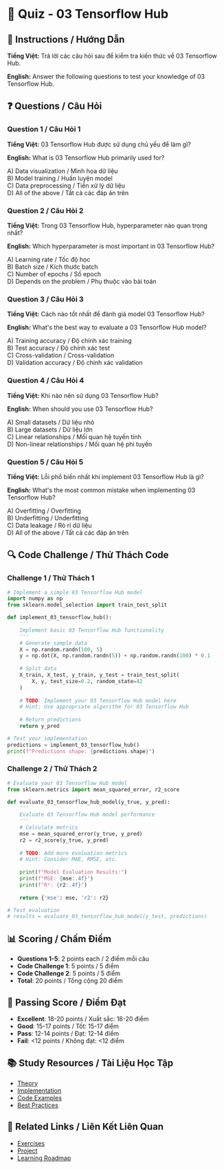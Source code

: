 # 🧠 Quiz - 03 Tensorflow Hub

## 📝 Instructions / Hướng Dẫn

**Tiếng Việt:** Trả lời các câu hỏi sau để kiểm tra kiến thức về 03 Tensorflow Hub.

**English:** Answer the following questions to test your knowledge of 03 Tensorflow Hub.

## ❓ Questions / Câu Hỏi

### Question 1 / Câu Hỏi 1
**Tiếng Việt:** 03 Tensorflow Hub được sử dụng chủ yếu để làm gì?

**English:** What is 03 Tensorflow Hub primarily used for?

A) Data visualization / Minh họa dữ liệu  
B) Model training / Huấn luyện model  
C) Data preprocessing / Tiền xử lý dữ liệu  
D) All of the above / Tất cả các đáp án trên

### Question 2 / Câu Hỏi 2
**Tiếng Việt:** Trong 03 Tensorflow Hub, hyperparameter nào quan trọng nhất?

**English:** Which hyperparameter is most important in 03 Tensorflow Hub?

A) Learning rate / Tốc độ học  
B) Batch size / Kích thước batch  
C) Number of epochs / Số epoch  
D) Depends on the problem / Phụ thuộc vào bài toán

### Question 3 / Câu Hỏi 3
**Tiếng Việt:** Cách nào tốt nhất để đánh giá model 03 Tensorflow Hub?

**English:** What's the best way to evaluate a 03 Tensorflow Hub model?

A) Training accuracy / Độ chính xác training  
B) Test accuracy / Độ chính xác test  
C) Cross-validation / Cross-validation  
D) Validation accuracy / Độ chính xác validation

### Question 4 / Câu Hỏi 4
**Tiếng Việt:** Khi nào nên sử dụng 03 Tensorflow Hub?

**English:** When should you use 03 Tensorflow Hub?

A) Small datasets / Dữ liệu nhỏ  
B) Large datasets / Dữ liệu lớn  
C) Linear relationships / Mối quan hệ tuyến tính  
D) Non-linear relationships / Mối quan hệ phi tuyến

### Question 5 / Câu Hỏi 5
**Tiếng Việt:** Lỗi phổ biến nhất khi implement 03 Tensorflow Hub là gì?

**English:** What's the most common mistake when implementing 03 Tensorflow Hub?

A) Overfitting / Overfitting  
B) Underfitting / Underfitting  
C) Data leakage / Rò rỉ dữ liệu  
D) All of the above / Tất cả các đáp án trên

## 🔍 Code Challenge / Thử Thách Code

### Challenge 1 / Thử Thách 1
```python
# Implement a simple 03 Tensorflow Hub model
import numpy as np
from sklearn.model_selection import train_test_split

def implement_03_tensorflow_hub():
    '''
    Implement basic 03 Tensorflow Hub functionality
    '''
    # Generate sample data
    X = np.random.randn(100, 5)
    y = np.dot(X, np.random.randn(5)) + np.random.randn(100) * 0.1
    
    # Split data
    X_train, X_test, y_train, y_test = train_test_split(
        X, y, test_size=0.2, random_state=42
    )
    
    # TODO: Implement your 03 Tensorflow Hub model here
    # Hint: Use appropriate algorithm for 03 Tensorflow Hub
    
    # Return predictions
    return y_pred

# Test your implementation
predictions = implement_03_tensorflow_hub()
print(f"Predictions shape: {predictions.shape}")
```

### Challenge 2 / Thử Thách 2
```python
# Evaluate your 03 Tensorflow Hub model
from sklearn.metrics import mean_squared_error, r2_score

def evaluate_03_tensorflow_hub_model(y_true, y_pred):
    '''
    Evaluate 03 Tensorflow Hub model performance
    '''
    # Calculate metrics
    mse = mean_squared_error(y_true, y_pred)
    r2 = r2_score(y_true, y_pred)
    
    # TODO: Add more evaluation metrics
    # Hint: Consider MAE, RMSE, etc.
    
    print(f"Model Evaluation Results:")
    print(f"MSE: {mse:.4f}")
    print(f"R²: {r2:.4f}")
    
    return {'mse': mse, 'r2': r2}

# Test evaluation
# results = evaluate_03_tensorflow_hub_model(y_test, predictions)
```

## 📊 Scoring / Chấm Điểm

- **Questions 1-5**: 2 points each / 2 điểm mỗi câu
- **Code Challenge 1**: 5 points / 5 điểm
- **Code Challenge 2**: 5 points / 5 điểm
- **Total**: 20 points / Tổng cộng 20 điểm

## 🎯 Passing Score / Điểm Đạt

- **Excellent**: 18-20 points / Xuất sắc: 18-20 điểm
- **Good**: 15-17 points / Tốt: 15-17 điểm  
- **Pass**: 12-14 points / Đạt: 12-14 điểm
- **Fail**: <12 points / Không đạt: <12 điểm

## 📚 Study Resources / Tài Liệu Học Tập

- [Theory](./THEORY_03_tensorflow_hub.md)
- [Implementation](./IMPLEMENTATION_03_tensorflow_hub.md)
- [Code Examples](./CODE_EXAMPLES_03_tensorflow_hub.md)
- [Best Practices](./BEST_PRACTICES_03_tensorflow_hub.md)

## 🔗 Related Links / Liên Kết Liên Quan

- [Exercises](./EXERCISES_03_tensorflow_hub.md)
- [Project](./PROJECT_03_tensorflow_hub.md)
- [Learning Roadmap](./LEARNING_ROADMAP_03_tensorflow_hub.md)

